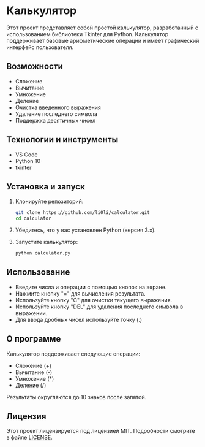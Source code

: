 # Калькулятор

Этот проект представляет собой простой калькулятор, разработанный с использованием библиотеки Tkinter для Python. Калькулятор поддерживает базовые арифметические операции и имеет графический интерфейс пользователя.

## Возможности

- Сложение
- Вычитание
- Умножение
- Деление
- Очистка введенного выражения
- Удаление последнего символа
- Поддержка десятичных чисел

## Технологии и инструменты
- VS Code
- Python 10
- tkinter

## Установка и запуск

1. Клонируйте репозиторий:
    ```bash
    git clone https://github.com/li0li/calculator.git
    cd calculator
    ```

2. Убедитесь, что у вас установлен Python (версия 3.x).

3. Запустите калькулятор:
    ```bash
    python calculator.py
    ```

## Использование

- Введите числа и операции с помощью кнопок на экране.
- Нажмите кнопку "=" для вычисления результата.
- Используйте кнопку "C" для очистки текущего выражения.
- Используйте кнопку "DEL" для удаления последнего символа в выражении.
- Для ввода дробных чисел используйте точку (.)

## О программе

Калькулятор поддерживает следующие операции:
- Сложение (+)
- Вычитание (-)
- Умножение (*)
- Деление (/)

Результаты округляются до 10 знаков после запятой.

## Лицензия

Этот проект лицензируется под лицензией MIT. Подробности смотрите в файле [LICENSE](LICENSE.txt).

